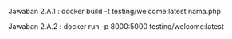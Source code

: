 Jawaban 2.A.1 :
docker build -t testing/welcome:latest nama.php

Jawaban 2.A.2 :
docker run -p 8000:5000 testing/welcome:latest

